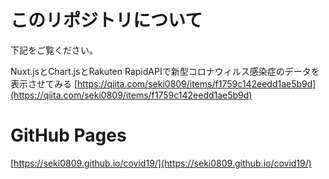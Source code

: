 # このリポジトリについて

下記をご覧ください。

Nuxt.jsとChart.jsとRakuten RapidAPIで新型コロナウィルス感染症のデータを表示させてみる
[https://qiita.com/seki0809/items/f1759c142eedd1ae5b9d](https://qiita.com/seki0809/items/f1759c142eedd1ae5b9d)


# GitHub Pages

[https://seki0809.github.io/covid19/](https://seki0809.github.io/covid19/)
